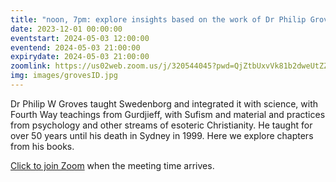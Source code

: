 ```yaml
---
title: "noon, 7pm: explore insights based on the work of Dr Philip Groves"
date: 2023-12-01 00:00:00
eventstart: 2024-05-03 12:00:00
eventend: 2024-05-03 21:00:00
expirydate: 2024-05-03 21:00:00
zoomlink: https://us02web.zoom.us/j/320544045?pwd=QjZtbUxvVk81b2dweUtZZTE3ZE9IZz09
img: images/grovesID.jpg
---
```


Dr Philip W Groves taught Swedenborg and integrated it with science, with Fourth Way teachings from Gurdjieff, with Sufism and material and practices from psychology and other streams of esoteric Christianity. He taught for over 50 years until his death in Sydney in 1999. Here we explore chapters from his books.

[Click to join Zoom](https://us02web.zoom.us/j/320544045?pwd=QjZtbUxvVk81b2dweUtZZTE3ZE9IZz09) when the meeting time arrives.